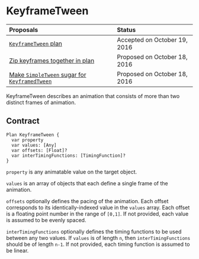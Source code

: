# KeyframeTween

| Proposals | Status |
|:------------------|:-------|
| [`KeyframeTween` plan](https://groups.google.com/forum/#!topic/material-motion/rkHX7O_UvyI) | Accepted on October 19, 2016 |
| [Zip keyframes together in plan](https://groups.google.com/forum/?utm_medium=email&utm_source=footer#!topic/material-motion/i1Etw3mOlzE) | Proposed on October 18, 2016 |
| [Make `SimpleTween` sugar for `KeyframedTween`](https://groups.google.com/forum/?utm_medium=email&utm_source=footer#!topic/material-motion/fmk3ApBolkM) | Proposed on October 18, 2016 |

KeyframeTween describes an animation that consists of more than two distinct frames of animation.

## Contract

```
Plan KeyframeTween {
  var property
  var values: [Any]
  var offsets: [Float]?
  var interTimingFunctions: [TimingFunction]?
}
```

`property` is any animatable value on the target object.

`values` is an array of objects that each define a single frame of the animation.

`offsets` optionally defines the pacing of the animation. Each offset corresponds to its identically-indexed value in the `values` array. Each offset is a floating point number in the range of `[0,1]`. If not provided, each value is assumed to be evenly spaced.

`interTimingFunctions` optionally defines the timing functions to be used between any two values. If `values` is of length `n`, then `interTimingFunctions` should be of length `n-1`. If not provided, each timing function is assumed to be linear.
